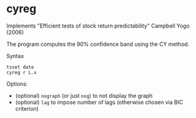# cyreg
Implements "Efficient tests of stock return predictability" Campbell Yogo (2006)

The program computes the 90% confidence band using the CY method.

Syntax
```
tsset date
cyreg r L.x
```

Options:
- (optional) `nograph` (or just `nog`) to not display the graph
- (optional) `lag` to impose number of lags (otherwise chosen via BIC criterion)
